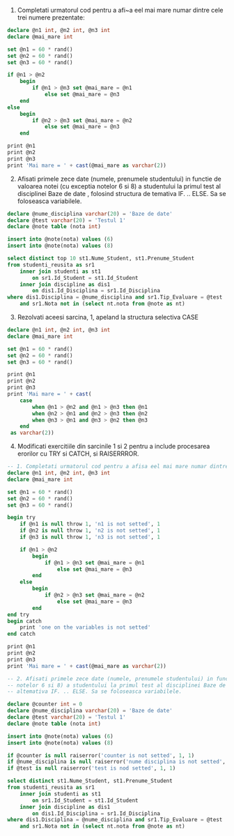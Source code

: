 1. Completati urmatorul cod pentru a afi~a eel mai mare numar dintre cele trei numere prezentate:
``` sql
declare @n1 int, @n2 int, @n3 int
declare @mai_mare int

set @n1 = 60 * rand()
set @n2 = 60 * rand()
set @n3 = 60 * rand()

if @n1 > @n2 
	begin
		if @n1 > @n3 set @mai_mare = @n1
			else set @mai_mare = @n3
	end
else 
	begin
		if @n2 > @n3 set @mai_mare = @n2 
			else set @mai_mare = @n3
	end

print @n1
print @n2
print @n3
print 'Mai mare = ' + cast(@mai_mare as varchar(2))
```

2. Afisati primele zece date (numele, prenumele studentului) in functie de valoarea notei (cu exceptia
notelor 6 si 8) a studentului la primul test al disciplinei Baze de date , folosind structura de
temativa IF. .. ELSE. Sa se foloseasca variabilele. 

``` sql
declare @nume_disciplina varchar(20) = 'Baze de date'
declare @test varchar(20) = 'Testul 1'
declare @note table (nota int)

insert into @note(nota) values (6)
insert into @note(nota) values (8)

select distinct top 10 st1.Nume_Student, st1.Prenume_Student
from studenti_reusita as sr1
	inner join studenti as st1
		on sr1.Id_Student = st1.Id_Student
	inner join discipline as dis1
		on dis1.Id_Disciplina = sr1.Id_Disciplina
where dis1.Disciplina = @nume_disciplina and sr1.Tip_Evaluare = @test
	and sr1.Nota not in (select nt.nota from @note as nt)
```

3. Rezolvati aceesi sarcina, 1, apeland la structura selectiva CASE

``` sql
declare @n1 int, @n2 int, @n3 int
declare @mai_mare int

set @n1 = 60 * rand()
set @n2 = 60 * rand()
set @n3 = 60 * rand()

print @n1
print @n2
print @n3
print 'Mai mare = ' + cast(
	case
		when @n1 > @n2 and @n1 > @n3 then @n1 
		when @n2 > @n1 and @n2 > @n3 then @n2
		when @n3 > @n1 and @n3 > @n2 then @n3
	end
 as varchar(2))
```

4. Modificati exercitiile din sarcinile 1 si 2 pentru a include procesarea erorilor cu TRY si CATCH, si RAISERRROR. 

``` sql
-- 1. Completati urmatorul cod pentru a afisa eel mai mare numar dintre cele trei numere prezentate:
declare @n1 int, @n2 int, @n3 int
declare @mai_mare int

set @n1 = 60 * rand()
set @n2 = 60 * rand()
set @n3 = 60 * rand()

begin try
	if @n1 is null throw 1, 'n1 is not setted', 1 
	if @n2 is null throw 1, 'n2 is not setted', 1
	if @n3 is null throw 1, 'n3 is not setted', 1

	if @n1 > @n2 
		begin
			if @n1 > @n3 set @mai_mare = @n1
				else set @mai_mare = @n3
		end
	else 
		begin
			if @n2 > @n3 set @mai_mare = @n2 
				else set @mai_mare = @n3
		end
end try
begin catch
	print 'one on the variables is not setted'
end catch

print @n1
print @n2
print @n3
print 'Mai mare = ' + cast(@mai_mare as varchar(2))

-- 2. Afisati primele zece date (numele, prenumele studentului) in functie de valoarea notei (cu exceptia
-- notelor 6 si 8) a studentului la primul test al disciplinei Baze de date , folosind structura de
-- altemativa IF. .. ELSE. Sa se foloseasca variabilele. 

declare @counter int = 0
declare @nume_disciplina varchar(20) = 'Baze de date'
declare @test varchar(20) = 'Testul 1'
declare @note table (nota int)

insert into @note(nota) values (6)
insert into @note(nota) values (8)

if @counter is null raiserror('counter is not setted', 1, 1)
if @nume_disciplina is null raiserror('nume disciplina is not setted', 1, 1)
if @test is null raiserror('test is nod setted', 1, 1)

select distinct st1.Nume_Student, st1.Prenume_Student
from studenti_reusita as sr1
	inner join studenti as st1
		on sr1.Id_Student = st1.Id_Student
	inner join discipline as dis1
		on dis1.Id_Disciplina = sr1.Id_Disciplina
where dis1.Disciplina = @nume_disciplina and sr1.Tip_Evaluare = @test
	and sr1.Nota not in (select nt.nota from @note as nt)
```